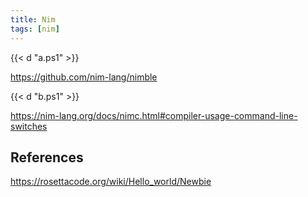 ```yaml
---
title: Nim
tags: [nim]
---
```


{{< d "a.ps1" >}}

<https://github.com/nim-lang/nimble>

{{< d "b.ps1" >}}

<https://nim-lang.org/docs/nimc.html#compiler-usage-command-line-switches>

## References

<https://rosettacode.org/wiki/Hello_world/Newbie>
